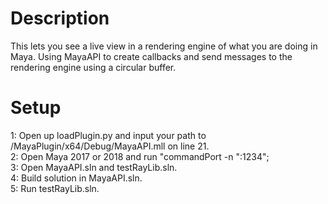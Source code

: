 Description
===============
This lets you see a live view in a rendering engine of what you are doing in Maya.
Using MayaAPI to create callbacks and send messages to the rendering engine using a circular buffer.

Setup
===============
1: Open up loadPlugin.py and input your path to /MayaPlugin/x64/Debug/MayaAPI.mll on line 21.<br />
2: Open Maya 2017 or 2018 and run "commandPort -n ":1234";<br />
3: Open MayaAPI.sln and testRayLib.sln.<br />
4: Build solution in MayaAPI.sln.<br />
5: Run testRayLib.sln.<br />
